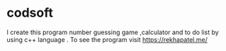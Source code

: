 # codsoft
I create this program number guessing game ,calculator and to do list by using c++ language . To see the program visit https://rekhapatel.me/

